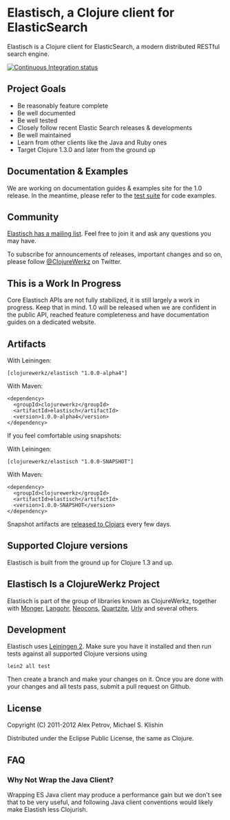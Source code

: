 # Elastisch, a Clojure client for ElasticSearch

Elastisch is a Clojure client for ElasticSearch, a modern distributed RESTful search engine.

[![Continuous Integration status](https://secure.travis-ci.org/clojurewerkz/elastisch.png)](http://travis-ci.org/clojurewerkz/elastisch)


## Project Goals

 * Be reasonably feature complete
 * Be well documented
 * Be well tested
 * Closely follow recent Elastic Search releases & developments
 * Be well maintained
 * Learn from other clients like the Java and Ruby ones
 * Target Clojure 1.3.0 and later from the ground up


## Documentation & Examples

We are working on documentation guides & examples site for the 1.0 release. In the meantime, please refer to the [test suite](https://github.com/michaelklishin/elastisch/tree/master/test/elastisch/test) for code examples.


## Community

[Elastisch has a mailing list](https://groups.google.com/forum/#!forum/clojure-elasticsearch). Feel free to join it and ask any questions you may have.

To subscribe for announcements of releases, important changes and so on, please follow [@ClojureWerkz](https://twitter.com/#!/clojurewerkz) on Twitter.



## This is a Work In Progress

Core Elastisch APIs are not fully stabilized, it is still largely a work in progress. Keep that in mind. 1.0 will be released when we are confident
in the public API, reached feature completeness and have documentation guides on a dedicated website.


## Artifacts

With Leiningen:

    [clojurewerkz/elastisch "1.0.0-alpha4"]


With Maven:

    <dependency>
      <groupId>clojurewerkz</groupId>
      <artifactId>elastisch</artifactId>
      <version>1.0.0-alpha4</version>
    </dependency>

If you feel comfortable using snapshots:

With Leiningen:

    [clojurewerkz/elastisch "1.0.0-SNAPSHOT"]


With Maven:

    <dependency>
      <groupId>clojurewerkz</groupId>
      <artifactId>elastisch</artifactId>
      <version>1.0.0-SNAPSHOT</version>
    </dependency>

Snapshot artifacts are [released to Clojars](https://clojars.org/clojurewerkz/elastisch) every few days.


## Supported Clojure versions

Elastisch is built from the ground up for Clojure 1.3 and up.


## Elastisch Is a ClojureWerkz Project

Elastisch is part of the group of libraries known as ClojureWerkz, together with
[Monger](https://github.com/michaelklishin/monger), [Langohr](https://github.com/michaelklishin/langohr), [Neocons](https://github.com/michaelklishin/neocons), [Quartzite](https://github.com/michaelklishin/quartzite), [Urly](https://github.com/michaelklishin/urly) and several others.



## Development

Elastisch uses [Leiningen 2](https://github.com/technomancy/leiningen/blob/master/doc/TUTORIAL.md). Make
sure you have it installed and then run tests against all supported Clojure versions using

    lein2 all test

Then create a branch and make your changes on it. Once you are done with your changes and all
tests pass, submit a pull request on Github.



## License

Copyright (C) 2011-2012 Alex Petrov, Michael S. Klishin

Distributed under the Eclipse Public License, the same as Clojure.



## FAQ

### Why Not Wrap the Java Client?

Wrapping ES Java client may produce a performance gain but we don't see that to be very useful, and
following Java client conventions would likely make Elastish less Clojurish.
